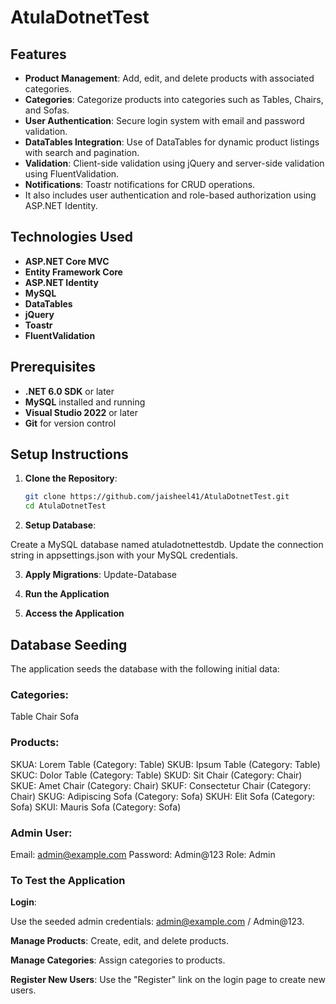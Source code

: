 # AtulaDotnetTest

## Features

- **Product Management**: Add, edit, and delete products with associated categories.
- **Categories**: Categorize products into categories such as Tables, Chairs, and Sofas.
- **User Authentication**: Secure login system with email and password validation.
- **DataTables Integration**: Use of DataTables for dynamic product listings with search and pagination.
- **Validation**: Client-side validation using jQuery and server-side validation using FluentValidation.
- **Notifications**: Toastr notifications for CRUD operations.
- It also includes user authentication and role-based authorization using ASP.NET Identity.

## Technologies Used

- **ASP.NET Core MVC**
- **Entity Framework Core**
- **ASP.NET Identity**
- **MySQL**
- **DataTables**
- **jQuery**
- **Toastr**
- **FluentValidation**

## Prerequisites

- **.NET 6.0 SDK** or later
- **MySQL** installed and running
- **Visual Studio 2022** or later
- **Git** for version control

## Setup Instructions

1. **Clone the Repository**:
   ```sh
   git clone https://github.com/jaisheel41/AtulaDotnetTest.git
   cd AtulaDotnetTest

2. **Setup Database**:

Create a MySQL database named atuladotnettestdb.
Update the connection string in appsettings.json with your MySQL credentials.

3. **Apply Migrations**:
Update-Database

4. **Run the Application**

5. **Access the Application**

## Database Seeding
The application seeds the database with the following initial data:

### Categories:
Table
Chair
Sofa

### Products:
SKUA: Lorem Table (Category: Table)
SKUB: Ipsum Table (Category: Table)
SKUC: Dolor Table (Category: Table)
SKUD: Sit Chair (Category: Chair)
SKUE: Amet Chair (Category: Chair)
SKUF: Consectetur Chair (Category: Chair)
SKUG: Adipiscing Sofa (Category: Sofa)
SKUH: Elit Sofa (Category: Sofa)
SKUI: Mauris Sofa (Category: Sofa)

### Admin User:
Email: admin@example.com
Password: Admin@123
Role: Admin

### To Test the Application
**Login**:

Use the seeded admin credentials: admin@example.com / Admin@123.

**Manage Products**:
Create, edit, and delete products.

**Manage Categories**:
Assign categories to products.

**Register New Users**:
Use the "Register" link on the login page to create new users.

